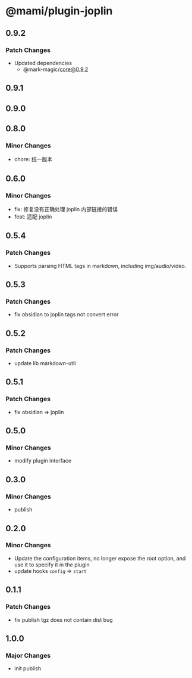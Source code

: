 # @mami/plugin-joplin

## 0.9.2

### Patch Changes

- Updated dependencies
  - @mark-magic/core@0.9.2

## 0.9.1

## 0.9.0

## 0.8.0

### Minor Changes

- chore: 统一版本

## 0.6.0

### Minor Changes

- fix: 修复没有正确处理 joplin 内部链接的错误
- feat: 适配 joplin

## 0.5.4

### Patch Changes

- Supports parsing HTML tags in markdown, including img/audio/video.

## 0.5.3

### Patch Changes

- fix obsidian to joplin tags not convert error

## 0.5.2

### Patch Changes

- update lib markdown-util

## 0.5.1

### Patch Changes

- fix obsidian => joplin

## 0.5.0

### Minor Changes

- modify plugin interface

## 0.3.0

### Minor Changes

- publish

## 0.2.0

### Minor Changes

- Update the configuration items, no longer expose the root option, and use it to specify it in the plugin
- update hooks `config` => `start`

## 0.1.1

### Patch Changes

- fix publish tgz does not contain dist bug

## 1.0.0

### Major Changes

- init publish
